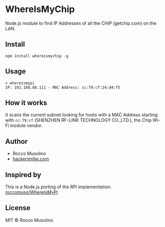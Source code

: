 # WhereIsMyChip

Node.js module to find IP Addresses of all the CHIP (getchip.com) on the LAN.

## Install

    npm install whereismychip -g

## Usage

    > whereismypi
    IP: 192.168.88.111 - MAC Address: cc:79:cf:24:d4:f5

## How it works

It scans the current subnet looking for hosts with a MAC Address starting with <code>cc:79:cf</code> (SHENZHEN RF-LINK TECHNOLOGY CO.,LTD.), the Chip Wi-Fi module vendor.

## Author

- Rocco Musolino
- [hackerstribe.com](http://www.hackerstribe.com)

## Inspired by

This is a Node.js porting of the RPi implementation: [roccomuso/WhereIsMyPi](https://github.com/roccomuso/WhereIsMyPi)

## License

MIT © Rocco Musolino
